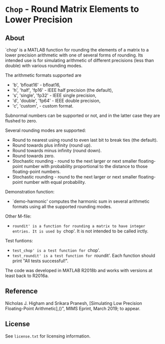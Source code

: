`Chop` - Round Matrix Elements to Lower Precision
==========

About
-----

`chop' is a MATLAB function for rounding the elements of a matrix to a lower
precision arithmetic with one of several forms of rounding.  Its intended
use is for simulating arithmetic of different precisions (less than double)
with various rounding modes.

The arithmetic formats supported are 
-  'b', 'bfloat16'           - bfloat16,
-  'h', 'half', 'fp16'       - IEEE half precision (the default),
-  's', 'single', 'fp32'     - IEEE single precision,
-  'd', 'double', 'fp64'     - IEEE double precision,
-  'c', 'custom',            - custom format.

Subnormal numbers can be supported or not,
and in the latter case they are flushed to zero.

Several rounding modes are supported:
- Round to nearest using round to even last bit to break ties
  (the default).
- Round towards plus infinity (round up).
- Round towards minus infinity (round down).
- Round towards zero.
- Stochastic rounding - round to the next larger or next smaller
  floating-point number with probability proportional to
  the distance to those floating-point numbers.
- Stochastic rounding - round to the next larger or next smaller 
  floating-point number with equal probability.

Demonstration function:
- `demo-harmonic' computes the harmonic sum in several arithmetic
   formats using all the supported rounding modes.

Other M-file:

- `roundit' is a function for rounding a matrix to have integer entries.
  It is used by `chop'. It is not intended to be called irctly.

Test funtions:
- `test_chop' is a test function for `chop'.
- `test_roundit' is a test function for `roundit'.
Each function should print "All tests successful!".

The code was developed in MATLAB R2018b and works with versions at least
back to R2016a.

Reference
---------

Nicholas J. Higham and Srikara Pranesh, [Simulating Low Precision
Floating-Point Arithmetic],()", MIMS Eprint, March 2019; to appear.

License
-------

See `license.txt` for licensing information.